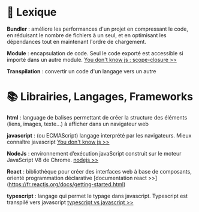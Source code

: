 # 📖 Lexique

**Bundler** :
améliore les performances d'un projet en compressant le code, en réduisant le nombre de fichiers à un seul, 
et en optimisant les dépendances tout en maintenant l'ordre de chargement.

**Module** : encapsulation de code. Seul le code exporté est accessible si importé dans un autre module.
[ You don't know js : scope-closure  >>](https://github.com/getify/You-Dont-Know-JS/blob/2nd-ed/scope-closures/ch8.md)

**Transpilation** : convertir un code d'un langage vers un autre


# 📚 Librairies, Langages, Frameworks

**html** : language de balises permettant de créer la structure  des éléments (liens, images, texte...) à afficher dans un navigateur web 

**javascript** : (ou ECMAScript) langage interprété par les navigateurs. 
Mieux connaître javascript [ You don't know js >> ](https://github.com/getify/You-Dont-Know-JS/tree/2nd-ed/get-started)

**NodeJs** : environnement d’exécution javaScript construit sur le moteur JavaScript V8 de Chrome.
[nodejs >>](https://nodejs.org/fr/about/)

**React** : bibliothèque  pour créer des interfaces web à base de composants, orienté programmation déclarative
[documentation react >>] (https://fr.reactjs.org/docs/getting-started.html)

**typescript** : langage qui permet le typage dans javascript. Typescript est transpilé vers javascript 
[typescript vs javascript >>](https://www.typescriptlang.org/docs/handbook/typescript-from-scratch.html)




